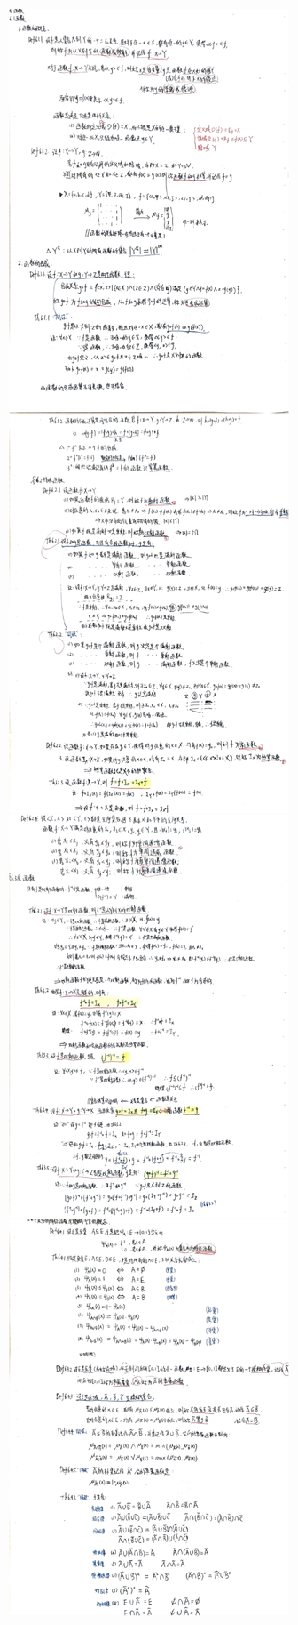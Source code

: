 ![](image/IMG_20230303_141957.jpg)
![](image/IMG_20230303_142012.jpg)
![](image/IMG_20230303_142018.jpg)
![](image/IMG_20230303_142039.jpg)
